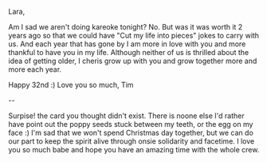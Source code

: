 Lara,

Am I sad we aren't doing kareoke tonight? No. But was it was worth it 2 years ago so that we could have "Cut my life into pieces" jokes to carry with us. And each year that has gone by I am more in love with you and more thankful to have you in my life. Although neither of us is thrilled about the idea of getting older, I cheris grow up with you and grow together more and more each year. 

Happy 32nd :)
Love you so much, 
Tim


--

Surpise! the card you thought didn't exist. There is noone else I'd rather have point out the poppy seeds stuck between my teeth, or the egg on my face :) I'm sad that we won't spend Christmas day together, but we can do our part to keep the spirit alive through onsie solidarity and facetime. I love you so much babe and hope you have an amazing time with the whole crew.






